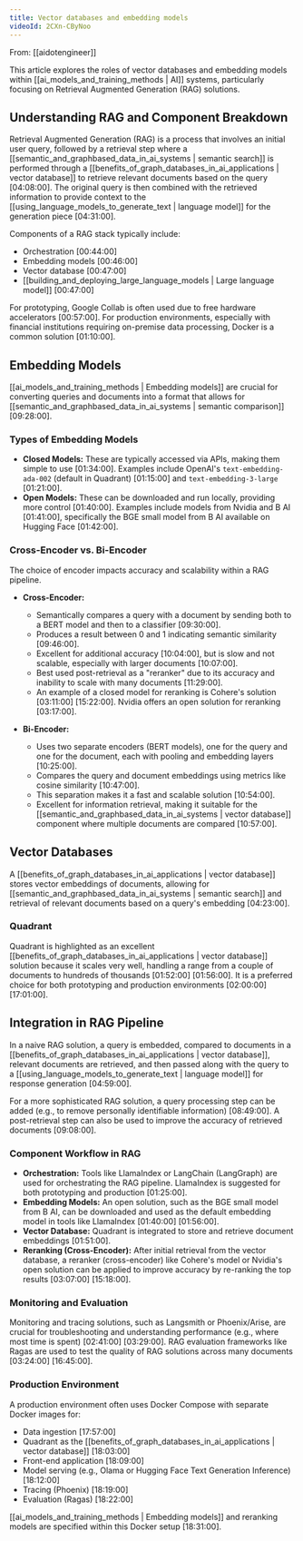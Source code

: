 ```yaml
---
title: Vector databases and embedding models
videoId: 2CXn-CByNoo
---
```


From: [[aidotengineer]] <br/> 

This article explores the roles of vector databases and embedding models within [[ai_models_and_training_methods | AI]] systems, particularly focusing on Retrieval Augmented Generation (RAG) solutions.

## Understanding RAG and Component Breakdown

Retrieval Augmented Generation (RAG) is a process that involves an initial user query, followed by a retrieval step where a [[semantic_and_graphbased_data_in_ai_systems | semantic search]] is performed through a [[benefits_of_graph_databases_in_ai_applications | vector database]] to retrieve relevant documents based on the query <a class="yt-timestamp" data-t="04:08:00">[04:08:00]</a>. The original query is then combined with the retrieved information to provide context to the [[using_language_models_to_generate_text | language model]] for the generation piece <a class="yt-timestamp" data-t="04:31:00">[04:31:00]</a>.

Components of a RAG stack typically include:
*   Orchestration <a class="yt-timestamp" data-t="00:44:00">[00:44:00]</a>
*   Embedding models <a class="yt-timestamp" data-t="00:46:00">[00:46:00]</a>
*   Vector database <a class="yt-timestamp" data-t="00:47:00">[00:47:00]</a>
*   [[building_and_deploying_large_language_models | Large language model]] <a class="yt-timestamp" data-t="00:47:00">[00:47:00]</a>

For prototyping, Google Collab is often used due to free hardware accelerators <a class="yt-timestamp" data-t="00:57:00">[00:57:00]</a>. For production environments, especially with financial institutions requiring on-premise data processing, Docker is a common solution <a class="yt-timestamp" data-t="01:10:00">[01:10:00]</a>.

## Embedding Models

[[ai_models_and_training_methods | Embedding models]] are crucial for converting queries and documents into a format that allows for [[semantic_and_graphbased_data_in_ai_systems | semantic comparison]] <a class="yt-timestamp" data-t="09:28:00">[09:28:00]</a>.

### Types of Embedding Models
*   **Closed Models:** These are typically accessed via APIs, making them simple to use <a class="yt-timestamp" data-t="01:34:00">[01:34:00]</a>. Examples include OpenAI's `text-embedding-ada-002` (default in Quadrant) <a class="yt-timestamp" data-t="01:15:00">[01:15:00]</a> and `text-embedding-3-large` <a class="yt-timestamp" data-t="01:21:00">[01:21:00]</a>.
*   **Open Models:** These can be downloaded and run locally, providing more control <a class="yt-timestamp" data-t="01:40:00">[01:40:00]</a>. Examples include models from Nvidia and B AI <a class="yt-timestamp" data-t="01:41:00">[01:41:00]</a>, specifically the BGE small model from B AI available on Hugging Face <a class="yt-timestamp" data-t="01:42:00">[01:42:00]</a>.

### Cross-Encoder vs. Bi-Encoder
The choice of encoder impacts accuracy and scalability within a RAG pipeline.

*   **Cross-Encoder:**
    *   Semantically compares a query with a document by sending both to a BERT model and then to a classifier <a class="yt-timestamp" data-t="09:30:00">[09:30:00]</a>.
    *   Produces a result between 0 and 1 indicating semantic similarity <a class="yt-timestamp" data-t="09:46:00">[09:46:00]</a>.
    *   Excellent for additional accuracy <a class="yt-timestamp" data-t="10:04:00">[10:04:00]</a>, but is slow and not scalable, especially with larger documents <a class="yt-timestamp" data-t="10:07:00">[10:07:00]</a>.
    *   Best used post-retrieval as a "reranker" due to its accuracy and inability to scale with many documents <a class="yt-timestamp" data-t="11:29:00">[11:29:00]</a>.
    *   An example of a closed model for reranking is Cohere's solution <a class="yt-timestamp" data-t="03:11:00">[03:11:00]</a> <a class="yt-timestamp" data-t="15:22:00">[15:22:00]</a>. Nvidia offers an open solution for reranking <a class="yt-timestamp" data-t="03:17:00">[03:17:00]</a>.

*   **Bi-Encoder:**
    *   Uses two separate encoders (BERT models), one for the query and one for the document, each with pooling and embedding layers <a class="yt-timestamp" data-t="10:25:00">[10:25:00]</a>.
    *   Compares the query and document embeddings using metrics like cosine similarity <a class="yt-timestamp" data-t="10:47:00">[10:47:00]</a>.
    *   This separation makes it a fast and scalable solution <a class="yt-timestamp" data-t="10:54:00">[10:54:00]</a>.
    *   Excellent for information retrieval, making it suitable for the [[semantic_and_graphbased_data_in_ai_systems | vector database]] component where multiple documents are compared <a class="yt-timestamp" data-t="10:57:00">[10:57:00]</a>.

## Vector Databases

A [[benefits_of_graph_databases_in_ai_applications | vector database]] stores vector embeddings of documents, allowing for [[semantic_and_graphbased_data_in_ai_systems | semantic search]] and retrieval of relevant documents based on a query's embedding <a class="yt-timestamp" data-t="04:23:00">[04:23:00]</a>.

### Quadrant
Quadrant is highlighted as an excellent [[benefits_of_graph_databases_in_ai_applications | vector database]] solution because it scales very well, handling a range from a couple of documents to hundreds of thousands <a class="yt-timestamp" data-t="01:52:00">[01:52:00]</a> <a class="yt-timestamp" data-t="01:56:00">[01:56:00]</a>. It is a preferred choice for both prototyping and production environments <a class="yt-timestamp" data-t="02:00:00">[02:00:00]</a> <a class="yt-timestamp" data-t="17:01:00">[17:01:00]</a>.

## Integration in RAG Pipeline

In a naive RAG solution, a query is embedded, compared to documents in a [[benefits_of_graph_databases_in_ai_applications | vector database]], relevant documents are retrieved, and then passed along with the query to a [[using_language_models_to_generate_text | language model]] for response generation <a class="yt-timestamp" data-t="04:59:00">[04:59:00]</a>.

For a more sophisticated RAG solution, a query processing step can be added (e.g., to remove personally identifiable information) <a class="yt-timestamp" data-t="08:49:00">[08:49:00]</a>. A post-retrieval step can also be used to improve the accuracy of retrieved documents <a class="yt-timestamp" data-t="09:08:00">[09:08:00]</a>.

### Component Workflow in RAG
*   **Orchestration:** Tools like LlamaIndex or LangChain (LangGraph) are used for orchestrating the RAG pipeline. LlamaIndex is suggested for both prototyping and production <a class="yt-timestamp" data-t="01:25:00">[01:25:00]</a>.
*   **Embedding Models:** An open solution, such as the BGE small model from B AI, can be downloaded and used as the default embedding model in tools like LlamaIndex <a class="yt-timestamp" data-t="01:40:00">[01:40:00]</a> <a class="yt-timestamp" data-t="01:56:00">[01:56:00]</a>.
*   **Vector Database:** Quadrant is integrated to store and retrieve document embeddings <a class="yt-timestamp" data-t="01:51:00">[01:51:00]</a>.
*   **Reranking (Cross-Encoder):** After initial retrieval from the vector database, a reranker (cross-encoder) like Cohere's model or Nvidia's open solution can be applied to improve accuracy by re-ranking the top results <a class="yt-timestamp" data-t="03:07:00">[03:07:00]</a> <a class="yt-timestamp" data-t="15:18:00">[15:18:00]</a>.

### Monitoring and Evaluation
Monitoring and tracing solutions, such as Langsmith or Phoenix/Arise, are crucial for troubleshooting and understanding performance (e.g., where most time is spent) <a class="yt-timestamp" data-t="02:41:00">[02:41:00]</a> <a class="yt-timestamp" data-t="03:29:00">[03:29:00]</a>. RAG evaluation frameworks like Ragas are used to test the quality of RAG solutions across many documents <a class="yt-timestamp" data-t="03:24:00">[03:24:00]</a> <a class="yt-timestamp" data-t="16:45:00">[16:45:00]</a>.

### Production Environment
A production environment often uses Docker Compose with separate Docker images for:
*   Data ingestion <a class="yt-timestamp" data-t="17:57:00">[17:57:00]</a>
*   Quadrant as the [[benefits_of_graph_databases_in_ai_applications | vector database]] <a class="yt-timestamp" data-t="18:03:00">[18:03:00]</a>
*   Front-end application <a class="yt-timestamp" data-t="18:09:00">[18:09:00]</a>
*   Model serving (e.g., Olama or Hugging Face Text Generation Inference) <a class="yt-timestamp" data-t="18:12:00">[18:12:00]</a>
*   Tracing (Phoenix) <a class="yt-timestamp" data-t="18:19:00">[18:19:00]</a>
*   Evaluation (Ragas) <a class="yt-timestamp" data-t="18:22:00">[18:22:00]</a>

[[ai_models_and_training_methods | Embedding models]] and reranking models are specified within this Docker setup <a class="yt-timestamp" data-t="18:31:00">[18:31:00]</a>.